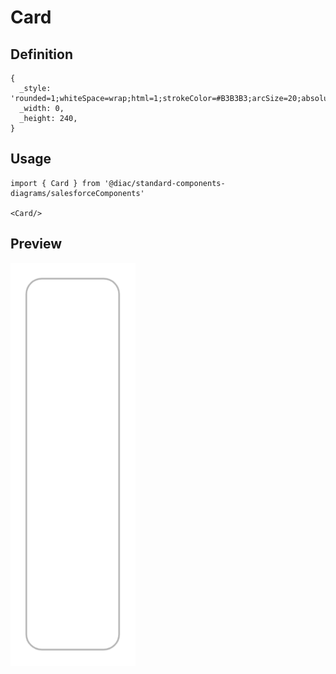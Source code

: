# Card

## Definition

```
{
  _style: 'rounded=1;whiteSpace=wrap;html=1;strokeColor=#B3B3B3;arcSize=20;absoluteArcSize=1;',
  _width: 0,
  _height: 240,
}
```

## Usage

```
import { Card } from '@diac/standard-components-diagrams/salesforceComponents'

<Card/>
```

## Preview

<img src="./card.png" width="200"/>
